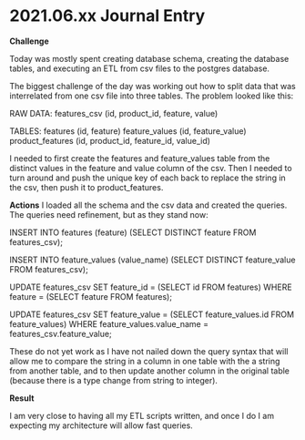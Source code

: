 # 2021.06.xx Journal Entry

**Challenge**

Today was mostly spent creating database schema, creating the database tables, and executing an ETL from csv files to the postgres database.

The biggest challenge of the day was working out how to split data that was interrelated from one csv file into three tables. The problem looked like this:

RAW DATA:
features_csv (id, product_id, feature, value)

TABLES:
features (id, feature)
feature_values (id, feature_value)
product_features (id, product_id, feature_id, value_id)

I needed to first create the features and feature_values table from the distinct values in the feature and value column of the csv. Then I needed to turn around and push the unique key of each back to replace the string in the csv, then push it to product_features.

**Actions**
I loaded all the schema and the csv data and created the queries. The queries need refinement, but as they stand now:


INSERT INTO features (feature) (SELECT DISTINCT feature FROM features_csv);

INSERT INTO feature_values (value_name) (SELECT DISTINCT feature_value FROM features_csv);

UPDATE features_csv SET feature_id = (SELECT id FROM features) WHERE feature = (SELECT feature FROM features);

UPDATE features_csv SET feature_value = (SELECT feature_values.id FROM feature_values) WHERE feature_values.value_name = features_csv.feature_value;


These do not yet work as I have not nailed down the query syntax that will allow me to compare the string in a column in one table with the a string from another table, and to then update another column in the original table (because there is a type change from string to integer).

**Result**

I am very close to having all my ETL scripts written, and once I do I am expecting my architecture will allow fast queries.